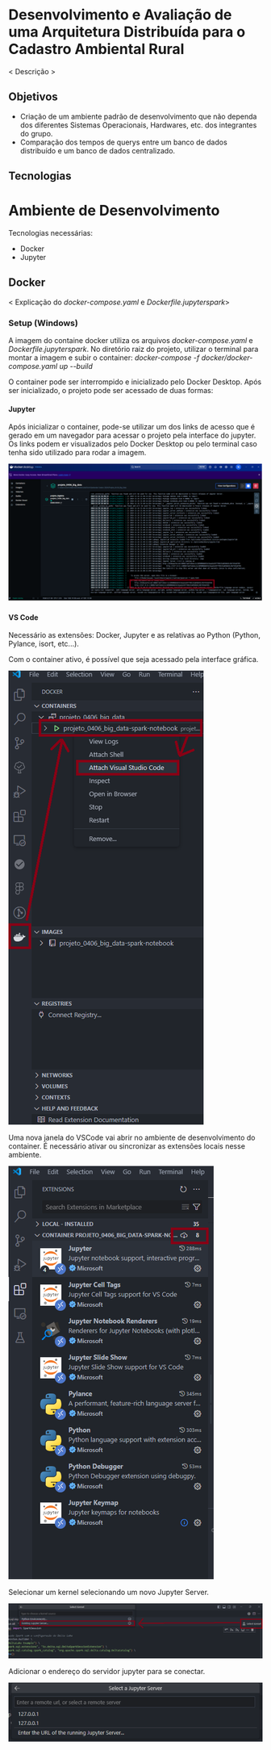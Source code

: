 # Desenvolvimento e Avaliação de uma Arquitetura Distribuída para o Cadastro Ambiental Rural

< Descrição >

## Objetivos

* Criação de um ambiente padrão de desenvolvimento que não dependa dos diferentes Sistemas Operacionais, Hardwares, etc. dos integrantes do grupo.
* Comparação dos tempos de querys entre um banco de dados distribuído e um banco de dados centralizado.

## Tecnologias



# Ambiente de Desenvolvimento

Tecnologias necessárias:
* Docker
* Jupyter

## Docker 

< Explicação do *docker-compose.yaml* e *Dockerfile.jupyterspark*>

### Setup (Windows)

A imagem do containe docker utiliza os arquivos *docker-compose.yaml* e *Dockerfile.jupyterspark*. No diretório raiz do projeto, utilizar o terminal para montar a imagem e subir o container: *docker-compose -f docker/docker-compose.yaml up --build*

O container pode ser interrompido e inicializado pelo Docker Desktop. Após ser inicializado, o projeto pode ser acessado de duas formas:

#### Jupyter

Após inicializar o container, pode-se utilizar um dos links de acesso que é gerado em um navegador para acessar o projeto pela interface do jupyter. Os links podem er visualizados pelo Docker Desktop ou pelo terminal caso tenha sido utilizado para rodar a imagem.

![Docker_Windows_Jupyter](assets/Docker_Windows_Jupyter.png)

#### VS Code

Necessário as extensões: Docker, Jupyter e as relativas ao Python (Python, Pylance, isort, etc...). 

Com o container ativo, é possível que seja acessado pela interface gráfica.

![Docker_Windows_VSCode_Container](assets/Docker_Windows_VSCode_Container.png)

Uma nova janela do VSCode vai abrir no ambiente de desenvolvimento do container. É necessário ativar ou sincronizar as extensões locais nesse ambiente.

![Docker_Windows_VSCode_Extensions](assets/Docker_Windows_VSCode_Extensions.png)

Selecionar um kernel selecionando um novo Jupyter Server.

![Docker_Windows_VSCode_Kernel](assets/Docker_Windows_VSCode_Kernel.png)

Adicionar o endereço do servidor jupyter para se conectar.

![Docker_Windows_VSCode_IP](assets/Docker_Windows_VSCode_IP.png)